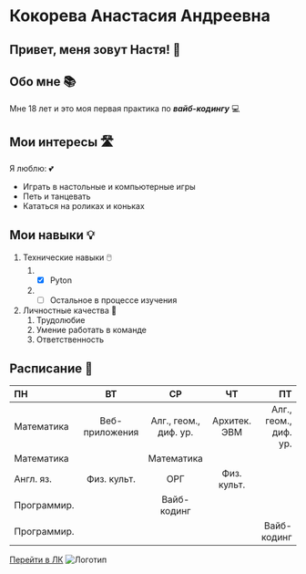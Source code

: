 # Кокорева Анастасия Андреевна
## Привет, меня зовут Настя! :dizzy:

## Обо мне :books: 
Мне 18 лет и это моя первая практика по ***вайб-кодингу*** :computer:

## Мои интересы :motorway:
Я люблю: :two_hearts:

- Играть в настольные и компьютерные игры
- Петь и танцевать
- Кататься на роликах и коньках

## Мои навыки  :bulb:
1. Технические навыки :computer_mouse:
    1. - [x] Pyton
    2. - [ ] Остальное в процессе изучения
2. Личностные качества :pushpin:
    1. Трудолюбие
    2. Умение работать в команде
    3. Ответственность

## Расписание :calendar:
| ПН         | ВТ             | СР                    | ЧТ           | ПТ                    |
|:-----------|:--------------:|:---------------------:|:------------:|----------------------:|
| Математика | Веб-приложения | Алг., геом., диф. ур. | Архитек. ЭВМ | Алг., геом., диф. ур. |
| Математика |                | Математика            |              |                       |
| Англ. яз.  | Физ. культ.    | ОРГ                   | Физ. культ.  |                       |
| Программир.|                | Вайб-кодинг           |              |                       |
| Программир.|                |                       |              | Вайб-кодинг           |

[Перейти в ЛК](https://istudent.urfu.ru/) 
![Логотип](https://urfu.ru/ru/about/today/brand/)